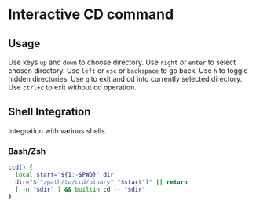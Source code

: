 # Interactive CD command

## Usage
Use keys `up` and `down` to choose directory.
Use `right` or `enter` to select chosen directory.
Use `left` or `esc` or `backspace` to go back.
Use `h` to toggle hidden directories.
Use `q` to exit and cd into currently selected directory.
Use `ctrl+c` to exit without cd operation.

## Shell Integration

Integration with various shells.

### Bash/Zsh
```bash
ccd() {
  local start="${1:-$PWD}" dir
  dir="$("/path/to/ccd/binary" "$start")" || return
  [ -n "$dir" ] && builtin cd -- "$dir"
}
```
